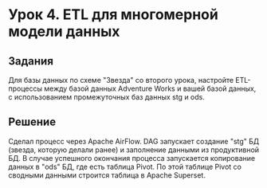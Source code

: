 # Урок 4. ETL для многомерной модели данных

## Задания

Для базы данных по схеме "Звезда" со второго урока, настройте ETL-процессы между базой данных Adventure Works и вашей базой данных, с использованием промежуточных баз данных stg и ods.


## Решение

Сделал процесс через Apache AirFlow. 
DAG запускает создание "stg" БД (звезда, которую делали ранее) и заполнение данными из продуктивной БД. В случае успешного окончания процесса запускается копирование данных в "ods" БД, где есть таблица Pivot. По этой таблице Pivot со сводными данными строится таблица в Apache Superset.
